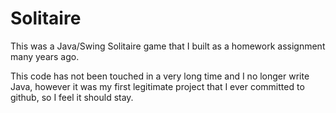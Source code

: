 # Solitaire

This was a Java/Swing Solitaire game that I built as a homework assignment many years ago.

This code has not been touched in a very long time and I no longer write Java, however it was my first legitimate project that I ever committed to github, so I feel it should stay.
